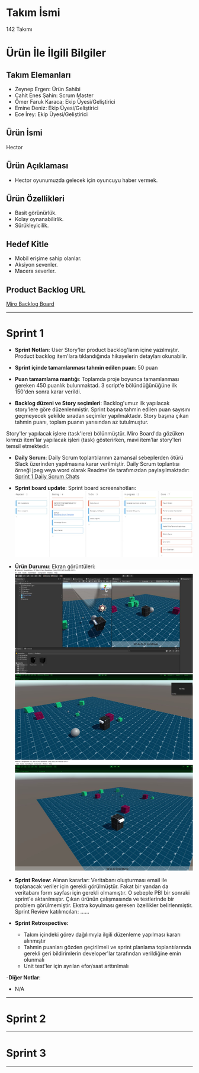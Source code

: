 # **Takım İsmi**

142 Takımı

# Ürün İle İlgili Bilgiler

## Takım Elemanları

- Zeynep Ergen: Ürün Sahibi
- Cahit Enes Şahin: Scrum Master 
-  Ömer  Faruk Karaca: Ekip Üyesi/Geliştirici
-  Emine Deniz: Ekip Üyesi/Geliştirici
-  Ece İrey: Ekip Üyesi/Geliştirici

## Ürün İsmi

Hector

## Ürün Açıklaması

- Hector oyunumuzda  gelecek için oyuncuyu haber vermek.

## Ürün Özellikleri

-  Basit görünürlük.
-  Kolay oynanabilirlik.
-  Sürükleyicilik.

## Hedef Kitle

-  Mobil erişime sahip olanlar.
-  Aksiyon sevenler.
- Macera severler.

## Product Backlog URL

[Miro Backlog Board](https://miro.com/app/board/uXjVO2FEw-0=/?share_link_id=28003678237)

---

# Sprint 1

- **Sprint Notları**: User Story'ler product backlog'ların içine yazılmıştır. Product backlog item'lara tıklandığında hikayelerin detayları okunabilir.

- **Sprint içinde tamamlanması tahmin edilen puan**: 50 puan

- **Puan tamamlama mantığı**: Toplamda proje boyunca tamamlanması gereken 450 puanlık bulunmaktad. 3 script'e bölündüğünüğüne ilk 150'den sonra karar verildi.

- **Backlog düzeni ve Story seçimleri**: Backlog'umuz ilk yapılacak story'lere göre düzenlenmiştir. Sprint başına tahmin edilen puan sayısını geçmeyecek şekilde sıradan seçimler yapılmaktadır. Story başına çıkan tahmin puanı, toplam puanın yarısından az tutulmuştur. 

Story'ler yapılacak işlere (task'lere) bölünmüştür. Miro Board'da gözüken kırmızı item'lar yapılacak işleri (task) gösterirken, mavi item'lar story'leri temsil etmektedir.

- **Daily Scrum**: Daily Scrum toplantılarının zamansal sebeplerden ötürü Slack üzerinden yapılmasına karar verilmiştir. Daily Scrum toplantısı örneği jpeg veya word olarak Readme'de tarafımızdan paylaşılmaktadır: [Sprint 1 Daily Scrum Chats](https://github.com/T-142/BootcampScrumTemplate/blob/f7f59b9994ec551c991ad003431e582c9a3b2c01/DAILY%20SCRUM%20CHATS,%20ZOOM.doc)

- **Sprint board update**: Sprint board screenshotları: 
![Backlog 1](https://github.com/T-142/BootcampScrumTemplate/blob/ef37bae2cf55f835a68433f8b92525c78876b11e/WhatsApp%20Image%202022-05-10%20at%2001.36.05.jpeg)

- **Ürün Durumu**: Ekran görüntüleri:
  ![Screenshot 1](https://github.com/T-142/BootcampScrumTemplate/blob/main/ss1.JPG)
  ![Screenshot 2](https://github.com/T-142/BootcampScrumTemplate/blob/main/ss2.JPG)
  ![Screenshot 2](https://github.com/T-142/BootcampScrumTemplate/blob/main/ss3.JPG)

- **Sprint Review**: 
Alınan kararlar: Veritabanı oluşturması email ile toplanacak veriler için gerekli görülmüştür. Fakat bir yandan da veritabanı form sayfası için gerekli olmamıştır. O sebeple PBI bir sonraki sprint'e aktarılmıştır. Çıkan ürünün çalışmasında ve testlerinde bir problem görülmemiştir. Ekstra koyulması gereken özellikler belirlenmiştir. Sprint Review katılımcıları: ......

- **Sprint Retrospective:**
  - Takım içindeki görev dağılımıyla ilgili düzenleme yapılması kararı alınmıştır
  - Tahmin puanları gözden geçirilmeli ve sprint planlama toplantılarında gerekli geri bildirimlerin developer'lar tarafından verildiğine emin olunmalı
  - Unit test'ler için ayrılan efor/saat arttırılmalı 

-**Diğer Notlar**:
- N/A

---

# Sprint 2


---

# Sprint 3

---
